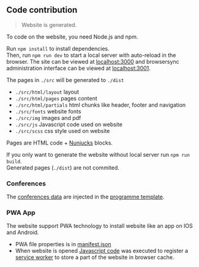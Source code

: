 ## Code contribution

> Website is generated.

To code on the website, you need Node.js and npm.

Run `npm install` to install dependencies.<br>
Then, run `npm run dev` to start a local server with auto-reload in the browser.
The site can be viewed at [localhost:3000](http://localhost:3000) and browsersync administration interface can be viewed at [localhost:3001](http://localhost:3001).

The pages in `./src` will be generated to `./dist`

-   `./src/html/layout` layout
-   `./src/html/pages` pages content
-   `./src/html/partials` html chunks like header, footer and navigation
-   `./src/fonts` website fonts
-   `./src/img` images and pdf
-   `./src/js` Javascript code used on website
-   `./src/scss` css style used on website

Pages are HTML code + [Nunjucks](https://mozilla.github.io/nunjucks/) blocks.

If you only want to generate the website without local server run `npm run build`.<br>
Generated pages (`./dist`) are not commited.

### Conferences

The [conferences data](./src/js/conferences.json) are injected in the [programme template](./src/html/pages/programme.html).

### PWA App

The website support PWA technology to install website like an app on IOS and Android.
- PWA file properties is in [manifest.json](./src/manifest.json)
- When website is opened [Javascript code](./src/js/main.js) was executed to register a [service worker](./src/js/service-worker.js) to store a part of the website in browser cache.
